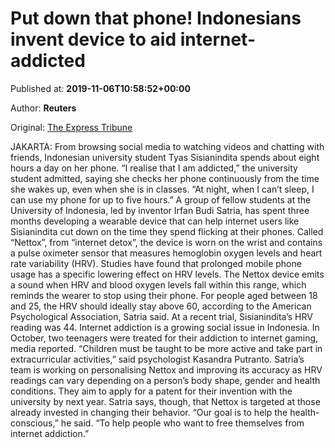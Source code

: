 
# Put down that phone! Indonesians invent device to aid internet-addicted

Published at: **2019-11-06T10:58:52+00:00**

Author: **Reuters**

Original: [The Express Tribune](https://tribune.com.pk/story/2094717/8-put-phone-indonesians-invent-device-aid-internet-addicted/)

JAKARTA: From browsing social media to watching videos and chatting with friends, Indonesian university student Tyas Sisianindita spends about eight hours a day on her phone.
“I realise that I am addicted,” the university student admitted, saying she checks her phone continuously from the time she wakes up, even when she is in classes.
“At night, when I can’t sleep, I can use my phone for up to five hours.”
A group of fellow students at the University of Indonesia, led by inventor Irfan Budi Satria, has spent three months developing a wearable device that can help internet users like Sisianindita cut down on the time they spend flicking at their phones.
Called “Nettox”, from “internet detox”, the device is worn on the wrist and contains a pulse oximeter sensor that measures hemoglobin oxygen levels and heart rate variability (HRV).
Studies have found that prolonged mobile phone usage has a specific lowering effect on HRV levels. The Nettox device emits a sound when HRV and blood oxygen levels fall within this range, which reminds the wearer to stop using their phone.
For people aged between 18 and 25, the HRV should ideally stay above 60, according to the American Psychological Association, Satria said.
At a recent trial, Sisianindita’s HRV reading was 44.
Internet addiction is a growing social issue in Indonesia. In October, two teenagers were treated for their addiction to internet gaming, media reported.
“Children must be taught to be more active and take part in extracurricular activities,” said psychologist Kasandra Putranto.
Satria’s team is working on personalising Nettox and improving its accuracy as HRV readings can vary depending on a person’s body shape, gender and health conditions.
They aim to apply for a patent for their invention with the university by next year.
Satria says, though, that Nettox is targeted at those already invested in changing their behavior.
“Our goal is to help the health-conscious,” he said.
“To help people who want to free themselves from internet addiction.”
